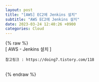 ```yaml
---  
layout: post  
title: "[AWS] EC2에 Jenkins 설치"  
subtitle: "AWS EC2에 Jenkins 설치"  
date: 2023-03-24 12:40:26 +0900  
categories: Cloud  
---  
```

{% raw %}  
[ AWS - Jenkins 설치 ]  
  
	참고링크 : https://doing7.tistory.com/118  
  
                                                                        
{% endraw %}